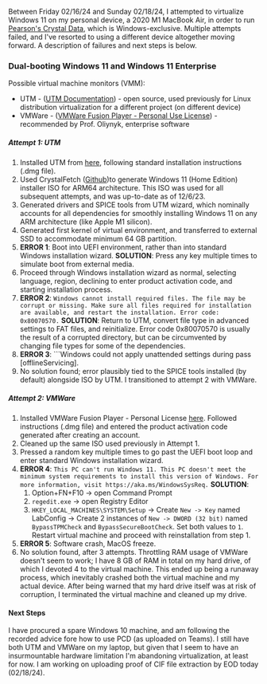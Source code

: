 Between Friday 02/16/24 and Sunday 02/18/24, I attempted to virtualize Windows 11 on my personal device, a 2020 M1 MacBook Air, in order to run [Pearson's Crystal Data](https://www.crystalimpact.com/pcd/), which is Windows-exclusive. Multiple attempts failed, and I've resorted to using a different device altogether moving forward. A description of failures and next steps is below. 
### Dual-booting Windows 11 and Windows 11 Enterprise

Possible virtual machine monitors (VMM):
* UTM -  ([UTM Documentation](https://docs.getutm.app/settings-apple/boot/)) - open source, used previously for Linux distribution virtualization for a different project (on different device)
* VMWare - ([VMWare Fusion Player - Personal Use License](https://customerconnect.vmware.com/en/evalcenter?p=fusion-player-personal-13)) - recommended by Prof. Oliynyk, enterprise software

##### Attempt 1: UTM
1. Installed UTM from [here](https://mac.getutm.app/), following standard installation instructions (.dmg file).
2. Used CrystalFetch ([Github](https://github.com/TuringSoftware/CrystalFetch))to generate Windows 11 (Home Edition) installer ISO for ARM64 architecture. This ISO was used for all subsequent attempts, and was up-to-date as of 12/6/23. 
3. Generated drivers and SPICE tools from UTM wizard, which nominally accounts for all dependencies for smoothly installing Windows 11 on any ARM architecture (like Apple M1 silicon).
4. Generated first kernel of virtual environment, and transferred to external SSD to accommodate minimum 64 GB partition. 
5. **ERROR 1**: Boot into UEFI environment, rather than into standard Windows installation wizard. 
	**SOLUTION**: Press any key multiple times to simulate boot from external media.
6. Proceed through Windows installation wizard as normal, selecting language, region, declining to enter product activation code, and starting installation process. 
7. **ERROR 2**: ```Windows cannot install required files. The file may be corrupt or missing. Make sure all files required for installation are available, and restart the installation. Error code: 0x80070570.```
	**SOLUTION**: Return to UTM, convert file type in advanced settings to FAT files, and reinitialize. Error code 0x80070570 is usually the result of a corrupted directory, but can be circumvented by changing file types for some of the dependencies.
8. **ERROR 3**: ```Windows could not apply unattended settings during pass [offlineServicing].
9. No solution found; error plausibly tied to the SPICE tools installed (by default) alongside ISO by UTM. I transitioned to attempt 2 with VMWare.

##### Attempt 2: VMWare
1. Installed VMWare Fusion Player - Personal License [here](https://customerconnect.vmware.com/en/evalcenter?p=fusion-player-personal-13). Followed instructions (.dmg file) and entered the product activation code generated after creating an account.
2. Cleaned up the same ISO used previously in Attempt 1. 
3. Pressed a random key multiple times to go past the UEFI boot loop and enter standard Windows installation wizard.
4. **ERROR 4**: ```This PC can't run Windows 11. This PC doesn't meet the minimum system requirements to install this version of Windows. For more information, visit https://aka.ms/WindowsSysReq.```
	   **SOLUTION**: 
	1. Option+FN+F10 -> open Command Prompt
	2. ```regedit.exe``` -> open Registry Editor
	3. ```HKEY_LOCAL_MACHINES\SYSTEM\Setup``` -> Create ```New -> Key``` named LabConfig -> Create 2 instances of ```New -> DWORD (32 bit)``` named ```BypassTPMCheck``` and ```BypassSecureBootCheck```. Set both values to ```1```. Restart virtual machine and proceed with reinstallation from step 1.
5. **ERROR 5**: Software crash, MacOS freeze. 
6. No solution found, after 3 attempts. Throttling RAM usage of VMWare doesn't seem to work; I have 8 GB of RAM in total on my hard drive, of which I devoted 4 to the virtual machine. This ended up being a runaway process, which inevitably crashed both the virtual machine and my actual device. After being warned that my hard drive itself was at risk of corruption, I terminated the virtual machine and cleaned up my drive. 

#### Next Steps
I have procured a spare Windows 10 machine, and am following the recorded advice fore how to use PCD (as uploaded on Teams). I still have both UTM and VMWare on my laptop, but given that I seem to have an insurmountable hardware limitation I'm abandoning virtualization, at least for now. I am working on uploading proof of CIF file extraction by EOD today (02/18/24).

